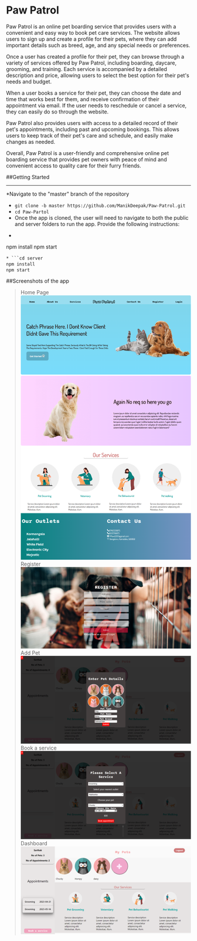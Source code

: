 # Paw Patrol
Paw Patrol is an online pet boarding service that provides users with a convenient and easy way to book pet care services. The website allows users to sign up and create a profile for their pets, where they can add important details such as breed, age, and any special needs or preferences.

Once a user has created a profile for their pet, they can browse through a variety of services offered by Paw Patrol, including boarding, daycare, grooming, and training. Each service is accompanied by a detailed description and price, allowing users to select the best option for their pet's needs and budget.

When a user books a service for their pet, they can choose the date and time that works best for them, and receive confirmation of their appointment via email. If the user needs to reschedule or cancel a service, they can easily do so through the website.

Paw Patrol also provides users with access to a detailed record of their pet's appointments, including past and upcoming bookings. This allows users to keep track of their pet's care and schedule, and easily make changes as needed.

Overall, Paw Patrol is a user-friendly and comprehensive online pet boarding service that provides pet owners with peace of mind and convenient access to quality care for their furry friends.

##Getting Started
***
*Navigate to the "master" branch of the repository
* ```git clone -b master https://github.com/ManikDeepak/Paw-Patrol.git```
* ```cd Paw-Partol```
* Once the app is cloned, the user will need to navigate to both the public and server folders to run the app. Provide the following instructions:
* ```cd public
npm install
npm start
```
* ```cd server
npm install
npm start
```

##Screenshots of the app

> Home Page
![Home Page](https://github.com/ManikDeepak/Paw-Patrol/blob/352a51c4a9a2d4a312b8f9b781ee0074d7f5d1b4/screenshots/Home%20Page.png)
> Register
![Register](https://github.com/ManikDeepak/Paw-Patrol/blob/352a51c4a9a2d4a312b8f9b781ee0074d7f5d1b4/screenshots/Register.png)
> Add Pet
![Add pet](https://github.com/ManikDeepak/Paw-Patrol/blob/352a51c4a9a2d4a312b8f9b781ee0074d7f5d1b4/screenshots/Add%20Pet.png)
>Book a service
![BookService](https://github.com/ManikDeepak/Paw-Patrol/blob/352a51c4a9a2d4a312b8f9b781ee0074d7f5d1b4/screenshots/service.png)
> Dashboard
![DashBoard](https://github.com/ManikDeepak/Paw-Patrol/blob/352a51c4a9a2d4a312b8f9b781ee0074d7f5d1b4/screenshots/Dashboard.png)
